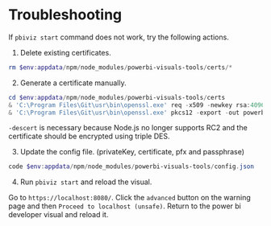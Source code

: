 # Troubleshooting

If `pbiviz start` command does not work, try the following actions.

1. Delete existing certificates.

```Powershell
rm $env:appdata/npm/node_modules/powerbi-visuals-tools/certs/*
```

2. Generate a certificate manually.

```Powershell
cd $env:appdata/npm/node_modules/powerbi-visuals-tools/certs
& 'C:\Program Files\Git\usr\bin\openssl.exe' req -x509 -newkey rsa:4096 -keyout powerbi_private.key -out powerbi_public.crt
& 'C:\Program Files\Git\usr\bin\openssl.exe' pkcs12 -export -out powerbi_public.pfx -inkey powerbi_private.key -in powerbi_public.crt -descert
```

`-descert` is necessary because Node.js no longer supports RC2 and the certificate should be encrypted using triple DES.

3. Update the config file. (privateKey, certificate, pfx and passphrase)

```Powershell
code $env:appdata/npm/node_modules/powerbi-visuals-tools/config.json
```

4. Run `pbiviz start` and reload the visual.

Go to `https://localhost:8080/`. Click the `advanced` button on the warning page and then `Proceed to localhost (unsafe)`. Return to the power bi developer visual and reload it.
